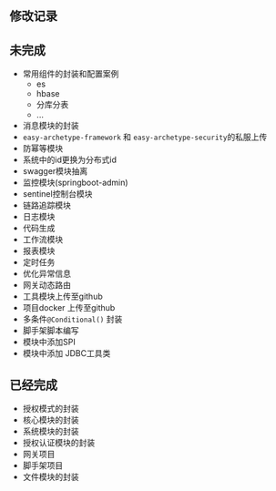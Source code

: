 ## 修改记录

## 未完成
- 常用组件的封装和配置案例
   - es
   - hbase
   - 分库分表
   - ...
- 消息模块的封装
- `easy-archetype-framework` 和 `easy-archetype-security`的私服上传
- 防幂等模块
- 系统中的id更换为分布式id
- swagger模块抽离
- 监控模块(springboot-admin)
- sentinel控制台模块
- 链路追踪模块
- 日志模块
- 代码生成
- 工作流模块
- 报表模块
- 定时任务
- 优化异常信息
- 网关动态路由
- 工具模块上传至github
- 项目docker 上传至github
- 多条件`@Conditional()` 封装
- 脚手架脚本编写
- 模块中添加SPI
- 模块中添加 JDBC工具类

## 已经完成
- 授权模式的封装
- 核心模块的封装
- 系统模块的封装
- 授权认证模块的封装
- 网关项目
- 脚手架项目
- 文件模块的封装